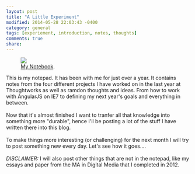 ```yaml
---
layout: post
title: "A Little Experiment"
modified: 2014-05-28 22:03:43 -0400
category: general
tags: [experiement, introduction, notes, thoughts]
comments: true
share:
---
```


<figure>
    <a href="{{ site.url }}/images/notebook.jpg"><img src="{{ site.url }}/images/notebook.jpg"></a>
    <figcaption><a href="{{ site.url }}/images/notebook.jpg" title="My Notebook">My Notebook</a>.</figcaption>
</figure>

This is my notepad. It has been with me for just over a year. It contains notes from the four different projects I have worked on in the last year at Thoughtworks as well as ramdon thoughts and ideas. From how to work with AngularJS on IE7 to defining my next year's goals and everything in between.
<br/><br/>
Now that it's almost finished I want to tranfer all that knowledge into something more "durable", hence I'll be posting a lot of the stuff I have written there into this blog.
<br/><br/>
To make things more interesting (or challenging) for the next month I will try to post something new every day. Let's see how it goes....
<br/><br/>
*DISCLAIMER:* I will also post other things that are not in the notepad, like my essays and paper from the MA in Digital Media that I completed in 2012.
